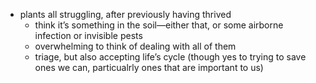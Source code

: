 - plants all struggling, after previously having thrived
	- think it’s something in the soil—either that, or some airborne infection or invisible pests
	- overwhelming to think of dealing with all of them
	- triage, but also accepting life’s cycle (though yes to trying to save ones we can, particualrly ones that are important to us)